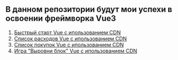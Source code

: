 <h2> В данном репозитории будут мои успехи в освоении фреймворка Vue3 </h2>
<ol> 
  <li><a href="https://markgrig.github.io/myVue/1-Rebulding%20App%20with%20Vue/quick%20start/index.html"> Быстрый старт Vue с ипользованием CDN </a> </li>
  <li> <a href="https://markgrig.github.io/myVue/1-Rebulding%20App%20with%20Vue/list%20of%20expenses/"> Список расходов Vue с ипользованием CDN </a> </li>
  <li> <a href="https://markgrig.github.io/myVue/1-Rebulding%20App%20with%20Vue/shopping%20list/index.html"> Список покупок Vue с ипользованием CDN </a></li> 
  <li> <a href="https://markgrig.github.io/myVue/1-Rebulding%20App%20with%20Vue/sizing%20block/index.html"> Игра "Выровни блок" Vue с ипользованием CDN </a></li> 
</ol>
